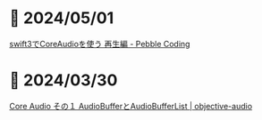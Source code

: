 # 📝 2024/05/01

[swift3でCoreAudioを使う 再生編 - Pebble Coding](https://pebble8888.hatenablog.com/entry/2015/12/05/192914)

# 📝 2024/03/30

[Core Audio その１ AudioBufferとAudioBufferList | objective-audio](https://objective-audio.jp/2008/03/22/core-audio-audiobufferaudiobuf/)
